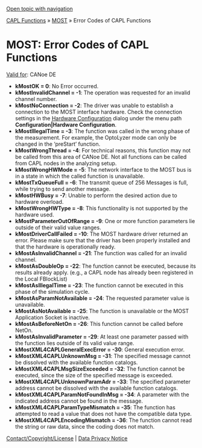 [Open topic with navigation](../../../../CANoeDEFamily.htm#Topics/CAPLFunctions/MOST/CAPLfunctionsMOSTErrorCodes.md)

[CAPL Functions](../CAPLfunctions.md) » [MOST](CAPLfunctionsMOSTOverview.md) » Error Codes of CAPL Functions

# MOST: Error Codes of CAPL Functions

[Valid for](../../Shared/FeatureAvailability.md): CANoe DE

- **kMostOK = 0**: No Error occurred.
- **kMostInvalidChannel = -1**: The operation was requested for an invalid channel number.
- **kMostNoConnection = -2**: The driver was unable to establish a connection to the MOST interface hardware. Check the connection settings in the [Hardware Configuration](../../CANoeCANalyzer/Ribbon/Hardware/NetworkHardware.md) dialog under the menu path **Configuration|Hardware Configuration**.
- **kMostIllegalTime = -3**: The function was called in the wrong phase of the measurement. For example, the OptoLyzer mode can only be changed in the ‘preStart’ function.
- **kMostWrongThread = -4**: For technical reasons, this function may not be called from this area of CANoe DE. Not all functions can be called from CAPL nodes in the analyzing setup.
- **kMostWrongHWMode = -5**: The network interface to the MOST bus is in a state in which the called function is unavailable.
- **kMostTxQueueFull = -6**: The transmit queue of 256 Messages is full, while trying to send another message.
- **kMostHWBusy = -7**: Unable to perform the desired action due to hardware overload.
- **kMostWrongHWType = -8**: This functionality is not supported by the hardware used.
- **kMostParameterOutOfRange = -9**: One or more function parameters lie outside of their valid value ranges.
- **kMostDriverCallFailed = -10**: The MOST hardware driver returned an error. Please make sure that the driver has been properly installed and that the hardware is operationally ready.
- **kMostAsInvalidChannel = -21**: The function was called for an invalid channel.
- **kMostAsDoubleOp = -22**: The function cannot be executed, because its results already apply. (e.g., a CAPL node has already been registered in the Local FBlockList)
- **kMostAsIllegalTime = -23**: The function cannot be executed in this phase of the simulation cycle.
- **kMostAsParamNotAvailable = -24**: The requested parameter value is unavailable.
- **kMostAsNotAvailable = -25**: The function is unavailable or the MOST Application Socket is inactive.
- **kMostAsBeforeNetOn = -26**: This function cannot be called before NetOn.
- **kMostAsInvalidParameter = -29**: At least one parameter passed with the function lies outside of its valid value range.
- **kMostXML4CAPLGeneralExecError = -30**: General execution error.
- **kMostXML4CAPLUnknownMsg = -31**: The specified message cannot be dissolved with the available function catalogs.
- **kMostXML4CAPLMsgSizeExceeded = -32**: The function cannot be executed, since the size of the specified message is exceeded.
- **kMostXML4CAPLUnknownParamAdr = -33**: The specified parameter address cannot be dissolved with the available function catalogs.
- **kMostXML4CAPLParamNotFoundInMsg = -34**: A parameter with the indicated address cannot be found in the message.
- **kMostXML4CAPLParamTypeMismatch = -35**: The function has attempted to read a value that does not have the compatible data type.
- **kMostXML4CAPLEncodingMismatch = -36**: The function cannot read the string or raw data, since the coding does not match.

[Contact/Copyright/License](../../Shared/ContactCopyrightLicense.md) | [Data Privacy Notice](https://www.vector.com/int/en/company/get-info/privacy-policy/)
